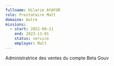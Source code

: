 ```yaml
---
fullname: Hilarie AYAFOR
role: Prestataire Malt
domaine: Autre
missions:
  - start: 2022-08-21
    end: 2023-11-01
    status: service
    employer: Malt
---
```


Administratrice des ventes du compte Beta Gouv
